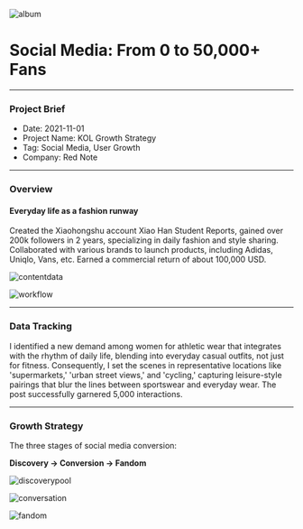 

![album](./public/album.png)

# Social Media: From 0 to 50,000+ Fans

---

### Project Brief
- Date: 2021-11-01
- Project Name: KOL Growth Strategy
- Tag: Social Media, User Growth
- Company: Red Note

---

### Overview
#### Everyday life as a fashion runway

Created the Xiaohongshu account Xiao Han Student Reports, gained over 200k followers in 2 years, specializing in daily fashion and style sharing. Collaborated with various brands to launch products, including Adidas, Uniqlo, Vans, etc. Earned a commercial return of about 100,000 USD.

![contentdata](./public/contentdata.png)

![workflow](./public/workflow.png)

---

### Data Tracking

I identified a new demand among women for athletic wear that integrates with the rhythm of daily life, blending into everyday casual outfits, not just for fitness. Consequently, I set the scenes in representative locations like 'supermarkets,' 'urban street views,' and 'cycling,' capturing leisure-style pairings that blur the lines between sportswear and everyday wear. The post successfully garnered 5,000 interactions.

---

### Growth Strategy

The three stages of social media conversion:

**Discovery → Conversion → Fandom**

![discoverypool](./public/discoverypool.png)

![conversation](./public/conversation.png)

![fandom](./public/fandom.png)
